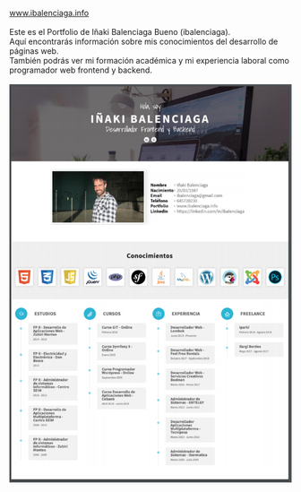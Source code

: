 <a href="https://www.ibalenciaga.info" target="_blank">www.ibalenciaga.info</a><br><br>
Este es el Portfolio de Iñaki Balenciaga Bueno (ibalenciaga).<br>
Aquí encontrarás información sobre mis conocimientos del desarrollo de páginas web.<br>
También podrás ver mi formación académica y mi experiencia laboral como programador web frontend y backend.<br><br>
<img src="assets/img/imagen-curriculum-vitae-inaki-balenciaga-bueno-ibalenciaga.png" alt="Curriculum Vitae de iñaki Balenciaga Bueno - ibalenciaga">